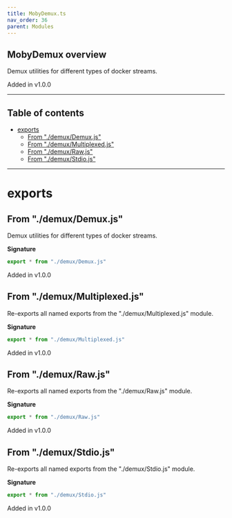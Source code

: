 ```yaml
---
title: MobyDemux.ts
nav_order: 36
parent: Modules
---
```


## MobyDemux overview

Demux utilities for different types of docker streams.

Added in v1.0.0

---

<h2 class="text-delta">Table of contents</h2>

- [exports](#exports)
  - [From "./demux/Demux.js"](#from-demuxdemuxjs)
  - [From "./demux/Multiplexed.js"](#from-demuxmultiplexedjs)
  - [From "./demux/Raw.js"](#from-demuxrawjs)
  - [From "./demux/Stdio.js"](#from-demuxstdiojs)

---

# exports

## From "./demux/Demux.js"

Demux utilities for different types of docker streams.

**Signature**

```ts
export * from "./demux/Demux.js"
```

Added in v1.0.0

## From "./demux/Multiplexed.js"

Re-exports all named exports from the "./demux/Multiplexed.js" module.

**Signature**

```ts
export * from "./demux/Multiplexed.js"
```

Added in v1.0.0

## From "./demux/Raw.js"

Re-exports all named exports from the "./demux/Raw.js" module.

**Signature**

```ts
export * from "./demux/Raw.js"
```

Added in v1.0.0

## From "./demux/Stdio.js"

Re-exports all named exports from the "./demux/Stdio.js" module.

**Signature**

```ts
export * from "./demux/Stdio.js"
```

Added in v1.0.0
